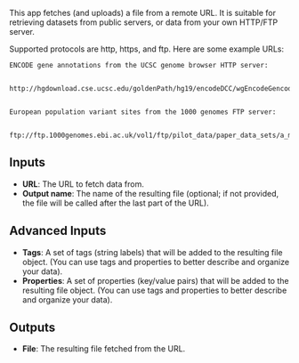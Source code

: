 This app fetches (and uploads) a file from a remote URL. It is suitable for retrieving datasets from public servers, or data from your own HTTP/FTP server.

Supported protocols are http, https, and ftp. Here are some example URLs:

    ENCODE gene annotations from the UCSC genome browser HTTP server:

      http://hgdownload.cse.ucsc.edu/goldenPath/hg19/encodeDCC/wgEncodeGencodeV11/supplemental/gencode.v11.annotation.gtf.gz


    European population variant sites from the 1000 genomes FTP server:

      ftp://ftp.1000genomes.ebi.ac.uk/vol1/ftp/pilot_data/paper_data_sets/a_map_of_human_variation/exon/snps/CEU.exon.2010_09.sites.vcf.gz


Inputs
------

* **URL**: The URL to fetch data from.
* **Output name**: The name of the resulting file (optional; if not provided, the file will be called after the last part of the URL).

Advanced Inputs
---------------

* **Tags**: A set of tags (string labels) that will be added to the resulting file object. (You can use tags and properties to better describe and organize your data).
* **Properties**: A set of properties (key/value pairs) that will be added to the resulting file object. (You can use tags and properties to better describe and organize your data).

Outputs
-------

* **File**: The resulting file fetched from the URL.
